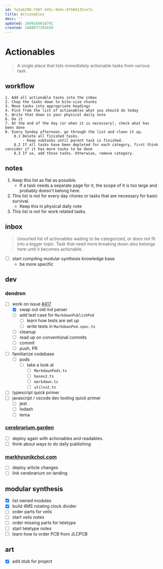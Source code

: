 ```yaml
---
id: 7a2ab298-f46f-445c-9e6c-8f58d135ce7a
title: Actionables
desc: ''
updated: 1609160616791
created: 1608877391650
---
```


# Actionables

> A single place that lists immediately actionable tasks from various task.

## workflow
```
1. Add all actionable tasks into the inbox
2. Chop the tasks down to bite-size chunks
3. Move tasks into appropriate headings
4. Pick from the list of actionables what you should do today
5. Write that down in your physical daily note
6. Do it
7. At the end of the day (or when it is necessary), check what has been done
8. Every Sunday afternoon, go through the list and clean it up.
    8.1 Delete all finished tasks.
        - Keep subtasks until parent task is finished.
    8.2 If all tasks have been depleted for each category, first think consider if it has more tasks to be done
    8.3 If so, add those tasks. Otherwise, remove category.
```

## notes
1. Keep this list as flat as possible. 
    - If a task needs a separate page for it, the scope of it is too large and probably doesn't belong here.
2. This list is not for every day chores or tasks that are necessary for basic survival.
    - Keep this in physical daily note
3. This list is not for work related tasks.

## inbox

> Unsorted list of actionables waiting to be categorized, or does not fit into a bigger topic. 
Task that need more breaking down also belongs here until it becomes actionable.

- [ ] start compiling modular synthesis knowledge base
    - be more specific



## dev

### dendron
- [ ] work on issue [#417](https://github.com/dendronhq/dendron/issues/417)
    - [x] swap out old md parser
    - [ ] add test case for `MarkdownPublishPod`
        - [ ] learn how tests are set up
        - [ ] write tests in `MarkdownPod.spec.ts`
    - [ ] cleanup
    - [ ] read up on conventional commits
    - [ ] commit
    - [ ] push, PR
- [ ] familiarize codebase
    - [ ] pods
        - [ ] take a look at 
            - [ ] `MarkdownPods.ts`
            - [ ] `basev2.ts`
            - [ ] `markdown.ts`
            - [ ] `utilsv2.ts`
- [ ] typescript quick primer
- [ ] javascript / vscode dev tooling quick primer
    - [ ] jest
    - [ ] lodash
    - [ ] lerna

### [cerebrarium.garden](https://cerebrarium.garden)
- [ ] deploy again with actionables and readables.
- [ ] think about ways to do daily publishing

### [markhyunikchoi.com](https://markhyunikchoi.com)
- [ ] deploy article changes
- [ ] link cerebrarium on landing

## modular synthesis

- [x] list owned modules
- [x] build 4MS rotating clock divider
- [ ] order parts for veils
- [ ] start veils notes
- [ ] order missing parts for teletype
- [ ] start teletype notes
- [ ] learn how to order PCB from JLCPCB

## art
- [x] add stub for project